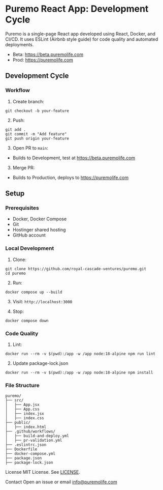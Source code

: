 # Puremo React App: Development Cycle

Puremo is a single-page React app developed using React, Docker, and CI/CD. It uses ESLint (Airbnb style guide) for code quality and automated deployments.

- Beta: https://beta.puremolife.com
- Prod: https://puremolife.com

## Development Cycle

### Workflow

1. Create branch:

```
git checkout -b your-feature
```

2. Push:

```
git add .
git commit -m "Add feature"
git push origin your-feature
```

3. Open PR to `main`:

- Builds to Development, test at https://beta.puremolife.com

3. Merge PR:

- Builds to Production, deploys to https://puremolife.com

## Setup

### Prerequisites

- Docker, Docker Compose
- Git
- Hostinger shared hosting
- GitHub account

### Local Development

1. Clone:

```
git clone https://github.com/royal-cascade-ventures/puremo.git
cd puremo
```

2. Run:

```
docker compose up --build
```

3. Visit: `http://localhost:3000`

4. Stop:

```
docker compose down
```

### Code Quality

1. Lint:

```
docker run --rm -v $(pwd):/app -w /app node:18-alpine npm run lint
```

2. Update package-lock.json

```
docker run --rm -v $(pwd):/app -w /app node:18-alpine npm install
```

### File Structure

```
puremo/
├── src/
│   ├── App.jsx
│   ├── App.css
│   ├── index.jsx
│   ├── index.css
├── public/
│   ├── index.html
├── .github/workflows/
│   ├── build-and-deploy.yml
│   ├── pr-validation.yml
├── .eslintrc.json
├── Dockerfile
├── docker-compose.yml
├── package.json
├── package-lock.json
```

License
MIT License. See [LICENSE](https://github.com/royal-cascade-ventures/puremo/blob/main/LICENSE).

Contact
Open an issue or email info@puremolife.com
